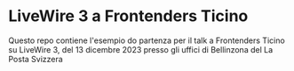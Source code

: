 # LiveWire 3 a Frontenders Ticino
Questo repo contiene l'esempio do partenza per il talk a Frontenders Ticino su LiveWire 3, del 13 dicembre 2023 presso gli uffici di Bellinzona del La Posta Svizzera